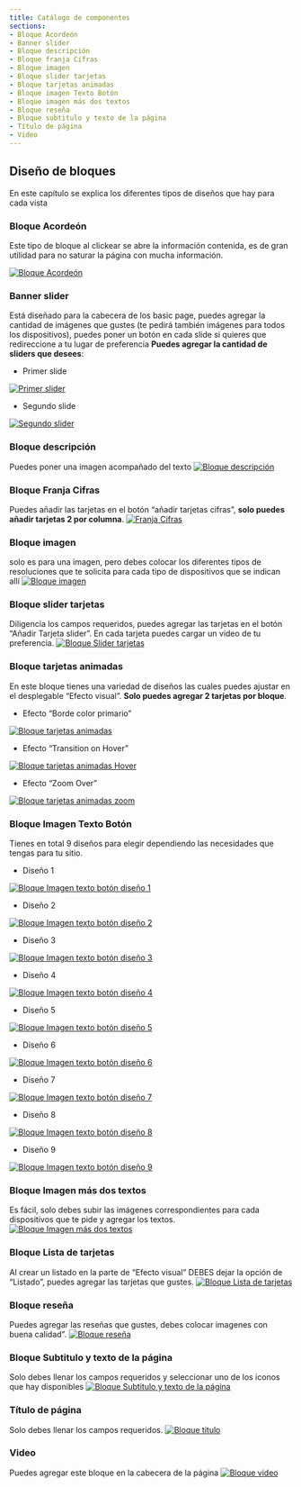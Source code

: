 ```yaml
---
title: Catálogo de componentes
sections:
- Bloque Acordeón
- Banner slider
- Bloque descripción
- Bloque franja Cifras
- Bloque imagen
- Bloque slider tarjetas
- Bloque tarjetas animadas
- Bloque imagen Texto Botón
- Bloque imagen más dos textos
- Bloque reseña
- Bloque subtitulo y texto de la página
- Título de página
- Video
---
```


## Diseño de bloques
En este capítulo se explica los diferentes tipos de diseños que hay para cada vista 

### **Bloque Acordeón**

Este tipo de bloque al clickear se abre la información contenida, es de gran utilidad para no saturar la página con mucha información.

<a href="assets/images/basic/acordeon.gif" data-magnify="gallery">
    <img class="img-responsive rounded" src="assets/images/basic/acordeon.gif" alt="Bloque Acordeón" />
</a>

### **Banner slider**

Está diseñado para la cabecera de los basic page, puedes agregar la cantidad de imágenes que gustes (te pedirá también imágenes para todos los dispositivos), puedes poner un botón en cada slide si quieres que redireccione a tu lugar de preferencia **Puedes agregar la cantidad de sliders que desees**:
    
* Primer slide
<a href="assets/images/basic/bloque_primer_slide.jpg" data-magnify="gallery" >
    <img class="img-responsive rounded" src="assets/images/basic/bloque_primer_slide.jpg" alt="Primer slider" />
</a>

* Segundo slide
<a href="assets/images/basic/bloque_segundo_slide.jpg" data-magnify="gallery">
    <img class="img-responsive rounded" src="assets/images/basic/bloque_segundo_slide.jpg" alt="Segundo slider" />
</a>

### **Bloque descripción**

Puedes poner una imagen acompañado del texto
<a href="assets/images/basic/bloque_descripcion.jpg" data-magnify="gallery">
    <img class="img-responsive rounded" src="assets/images/basic/bloque_descripcion.jpg" alt="Bloque descripción" />
</a>

### **Bloque Franja Cifras**

Puedes añadir las tarjetas en el botón “añadir tarjetas cifras”, **solo puedes añadir tarjetas 2 por columna**.
<a href="assets/images/basic/bloque_cifras.JPG" data-magnify="gallery">
    <img class="img-responsive rounded" src="assets/images/basic/bloque_cifras.JPG" alt="Franja Cifras" />
</a>

### **Bloque imagen**

solo es para una imagen, pero debes colocar los diferentes tipos de resoluciones que te solicita para cada tipo de dispositivos que se indican allí
<a href="assets/images/basic/bloque_imagen.jpg" data-magnify="gallery">
    <img class="img-responsive rounded" src="assets/images/basic/bloque_imagen.jpg" alt="Bloque imagen" />
</a>

### **Bloque slider tarjetas**

Diligencia los campos requeridos, puedes agregar las tarjetas en el botón “Añadir Tarjeta slider”. En cada tarjeta puedes cargar un video de tu preferencia.
<a href="assets/images/basic/bloque_tarjetas.jpg" data-magnify="gallery">
    <img class="img-responsive rounded" src="assets/images/basic/bloque_tarjetas.jpg" alt="Bloque Slider tarjetas" />
</a>

### **Bloque tarjetas animadas**

En este bloque tienes una variedad de diseños las cuales puedes ajustar en el desplegable “Efecto visual”. **Solo puedes agregar 2 tarjetas por bloque**.

* Efecto “Borde color primario”
<a href="assets/images/basic/bloque_animadas1.jpg" data-magnify="gallery">
    <img class="img-responsive rounded" src="assets/images/basic/bloque_animadas1.jpg" alt="Bloque tarjetas animadas" />
</a>

* Efecto “Transition on Hover”
<a href="assets/images/basic/bloque_animadas2.gif" data-magnify="gallery">
    <img class="img-responsive rounded" src="assets/images/basic/bloque_animadas2.gif" alt="Bloque tarjetas animadas Hover" />
</a>

* Efecto “Zoom Over”
<a href="assets/images/basic/bloque_animadas3.gif" data-magnify="gallery">
    <img class="img-responsive rounded" src="assets/images/basic/bloque_animadas3.gif" alt="Bloque tarjetas animadas zoom" />
</a>

### **Bloque Imagen Texto Botón**

Tienes en total 9 diseños para elegir dependiendo las necesidades que tengas para tu sitio. 

* Diseño 1 
<a href="assets/images/basic/diseno_1.jpg" data-magnify="gallery">
    <img class="img-responsive rounded" src="assets/images/basic/diseno_1.jpg" alt="Bloque Imagen texto botón diseño 1" />
</a>

* Diseño 2 
<a href="assets/images/basic/diseno_2.jpg" data-magnify="gallery">
    <img class="img-responsive rounded" src="assets/images/basic/diseno_2.jpg" alt="Bloque Imagen texto botón diseño 2" />
</a>

* Diseño 3 
<a href="assets/images/basic/diseno_3.jpg" data-magnify="gallery">
    <img class="img-responsive rounded" src="assets/images/basic/diseno_3.jpg" alt="Bloque Imagen texto botón diseño 3" />
</a>

* Diseño 4 
<a href="assets/images/basic/diseno_4.jpg" data-magnify="gallery">
    <img class="img-responsive rounded" src="assets/images/basic/diseno_4.jpg" alt="Bloque Imagen texto botón diseño 4" />
</a>

* Diseño 5 
<a href="assets/images/basic/diseno_5.jpg" data-magnify="gallery">
    <img class="img-responsive rounded" src="assets/images/basic/diseno_5.jpg" alt="Bloque Imagen texto botón diseño 5" />
</a>

* Diseño 6
<a href="assets/images/basic/diseno_6.jpg" data-magnify="gallery">
    <img class="img-responsive rounded" src="assets/images/basic/diseno_6.jpg" alt="Bloque Imagen texto botón diseño 6" />
</a>

* Diseño 7 
<a href="assets/images/basic/imagen_texto_boton_2.jpg" data-magnify="gallery">
    <img class="img-responsive rounded" src="assets/images/basic/imagen_texto_boton_2.jpg" alt="Bloque Imagen texto botón diseño 7" />
</a>

* Diseño 8
<a href="assets/images/basic/imagen_texto_boton_4.jpg" data-magnify="gallery">
    <img class="img-responsive rounded" src="assets/images/basic/imagen_texto_boton_4.jpg" alt="Bloque Imagen texto botón diseño 8" />
</a>

* Diseño 9
<a href="assets/images/basic/imagen_texto_boton_1.gif" data-magnify="gallery">
    <img class="img-responsive rounded" src="assets/images/basic/imagen_texto_boton_1.gif" alt="Bloque Imagen texto botón diseño 9" />
</a>


### **Bloque Imagen más dos textos**

Es fácil, solo debes subir las imágenes correspondientes para cada dispositivos que te pide y agregar los textos.
<a href="assets/images/basic/bloque_imagen_textos.jpg" data-magnify="gallery">
    <img class="img-responsive rounded" src="assets/images/basic/bloque_imagen_textos.jpg" alt="Bloque Imagen más dos textos" />
</a>

### **Bloque Lista de tarjetas**

Al crear un listado en la parte de “Efecto visual” DEBES dejar la opción de “Listado”, puedes agregar las tarjetas que gustes.
<a href="assets/images/basic/bloque_lista_tarjetas.jpg" data-magnify="gallery">
    <img class="img-responsive rounded" src="assets/images/basic/bloque_lista_tarjetas.jpg" alt="Bloque Lista de tarjetas" />
</a>

### **Bloque reseña**

Puedes agregar las reseñas que gustes, debes colocar imagenes con buena calidad”.
<a href="assets/images/basic/bloque_resena.gif" data-magnify="gallery">
    <img class="img-responsive rounded" src="assets/images/basic/bloque_resena.gif" alt="Bloque reseña" />
</a>

### **Bloque Subtitulo y texto de la página**

Solo debes llenar los campos requeridos y seleccionar uno de los iconos que hay disponibles
<a href="assets/images/basic/bloque_subtitulo.jpg" data-magnify="gallery">
    <img class="img-responsive rounded" src="assets/images/basic/bloque_subtitulo.jpg" alt="Bloque Subtitulo y texto de la página" />
</a>

### **Título de página**

Solo debes llenar los campos requeridos.
<a href="assets/images/basic/bloque_titulo.jpg" data-magnify="gallery">
    <img class="img-responsive rounded" src="assets/images/basic/bloque_titulo.jpg" alt="Bloque titulo" />
</a>

### **Video**

Puedes agregar este bloque en la cabecera de la página
<a href="assets/images/basic/video.jpg" data-magnify="gallery">
    <img class="img-responsive rounded" src="assets/images/basic/video.jpg" alt="Bloque video" />
</a>

